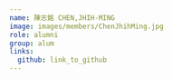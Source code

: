 ```yaml
---
name: 陳志銘 CHEN,JHIH-MING 
image: images/members/ChenJhihMing.jpg 
role: alumni
group: alum
links:
  github: link_to_github 
---
```

